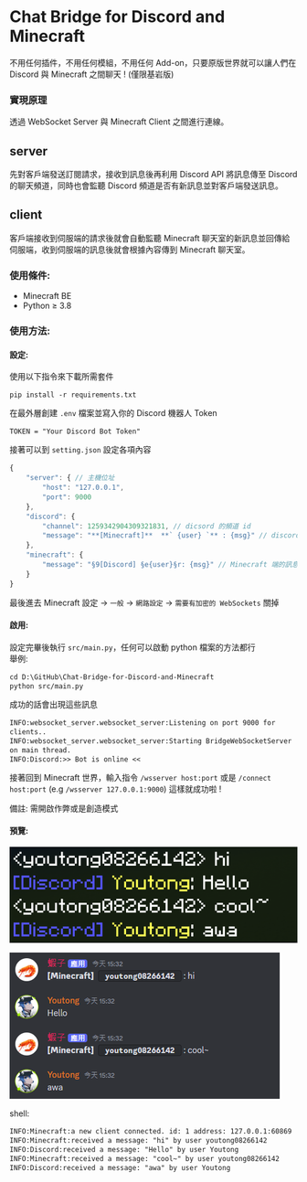 # Chat Bridge for Discord and Minecraft
不用任何插件，不用任何模組，不用任何 Add-on，只要原版世界就可以讓人們在 Discord 與 Minecraft 之間聊天 ! (僅限基岩版)

### 實現原理
透過 WebSocket Server 與 Minecraft Client 之間進行連線。

## server
先對客戶端發送訂閱請求，接收到訊息後再利用 Discord API 將訊息傳至 Discord 的聊天頻道，同時也會監聽 Discord 頻道是否有新訊息並對客戶端發送訊息。

## client
客戶端接收到伺服端的請求後就會自動監聽 Minecraft 聊天室的新訊息並回傳給伺服端，收到伺服端的訊息後就會根據內容傳到 Minecraft 聊天室。

### 使用條件:
* Minecraft BE
* Python $\ge$ 3.8

### 使用方法:

#### 設定:

使用以下指令來下載所需套件
``` 
pip install -r requirements.txt 
```

在最外層創建 `.env` 檔案並寫入你的 Discord 機器人 Token
```
TOKEN = "Your Discord Bot Token"
```

接著可以到 `setting.json` 設定各項內容
```js
{
    "server": { // 主機位址
        "host": "127.0.0.1",
        "port": 9000
    },
    "discord": {
        "channel": 1259342904309321831, // dicsord 的頻道 id
        "message": "**[Minecraft]**  **` {user} `** : {msg}" // discord 端的訊息的樣板 {user} 是名字 {msg} 則是訊息
    },
    "minecraft": {
        "message": "§9[Discord] §e{user}§r: {msg}" // Minecraft 端的訊息樣板，同上
    }
}
```

最後進去 Minecraft 設定 -> `一般` -> `網路設定` -> `需要有加密的 WebSockets` 關掉 

#### 啟用:
設定完畢後執行 `src/main.py`，任何可以啟動 python 檔案的方法都行 \
舉例:
```shell
cd D:\GitHub\Chat-Bridge-for-Discord-and-Minecraft
python src/main.py
```
成功的話會出現這些訊息
```shell
INFO:websocket_server.websocket_server:Listening on port 9000 for clients..
INFO:websocket_server.websocket_server:Starting BridgeWebSocketServer on main thread.
INFO:Discord:>> Bot is online <<
```

接著回到 Minecraft 世界，輸入指令 `/wsserver host:port` 或是 `/connect host:port` (e.g `/wsserver 127.0.0.1:9000`) 這樣就成功啦 !

備註: 需開啟作弊或是創造模式

#### 預覽:
![alt text](assets/chat1.png)

![alt text](assets/chat2.png)

shell:
```
INFO:Minecraft:a new client connected. id: 1 address: 127.0.0.1:60869
INFO:Minecraft:received a message: "hi" by user youtong08266142
INFO:Discord:received a message: "Hello" by user Youtong
INFO:Minecraft:received a message: "cool~" by user youtong08266142
INFO:Discord:received a message: "awa" by user Youtong
```
